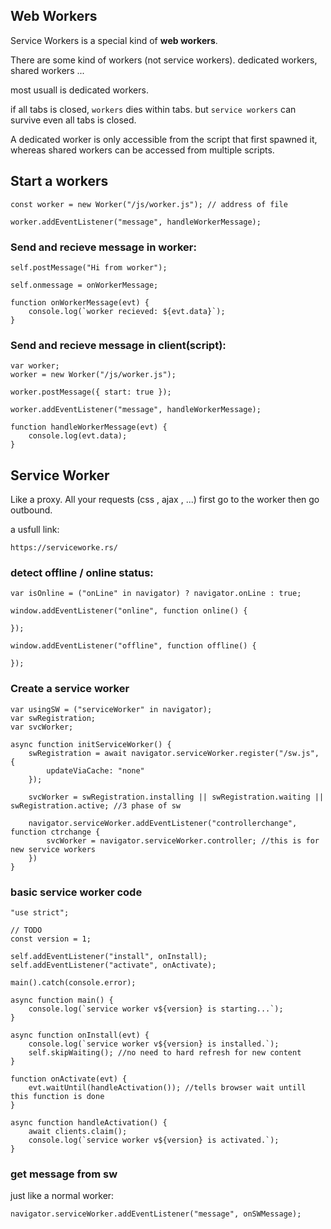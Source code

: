 ## Web Workers

Service Workers is a special kind of **web workers**.

There are some kind of workers (not service workers). dedicated workers, shared workers ...

most usuall is dedicated workers.

if all tabs is closed, `workers` dies within tabs. but `service workers` can survive even all tabs is closed.

A dedicated worker is only accessible from the script that first spawned it, whereas shared workers can be accessed from multiple scripts.

## Start a workers

```
const worker = new Worker("/js/worker.js"); // address of file 

worker.addEventListener("message", handleWorkerMessage);
```

### Send and recieve message in worker:

```
self.postMessage("Hi from worker");

self.onmessage = onWorkerMessage;

function onWorkerMessage(evt) {
	console.log(`worker recieved: ${evt.data}`);
}
```

### Send and recieve message in client(script):

```
var worker;
worker = new Worker("/js/worker.js");

worker.postMessage({ start: true });

worker.addEventListener("message", handleWorkerMessage);

function handleWorkerMessage(evt) {
	console.log(evt.data);
}
```


## Service Worker

Like a proxy. All your requests (css , ajax , ...) first go to the worker then go outbound.

a usfull link:

```
https://serviceworke.rs/
```

### detect offline / online status:

```
var isOnline = ("onLine" in navigator) ? navigator.onLine : true;

window.addEventListener("online", function online() {
		
});

window.addEventListener("offline", function offline() {
		
});
```

### Create a service worker

```
var usingSW = ("serviceWorker" in navigator);
var swRegistration;
var svcWorker;
	
async function initServiceWorker() {
	swRegistration = await navigator.serviceWorker.register("/sw.js", {
		updateViaCache: "none"
	});

	svcWorker = swRegistration.installing || swRegistration.waiting || swRegistration.active; //3 phase of sw

	navigator.serviceWorker.addEventListener("controllerchange", function ctrchange {
		svcWorker = navigator.serviceWorker.controller; //this is for new service workers
	})
}
```

### basic service worker code

```
"use strict";

// TODO
const version = 1;

self.addEventListener("install", onInstall);
self.addEventListener("activate", onActivate);

main().catch(console.error);

async function main() {
    console.log(`service worker v${version} is starting...`);
}

async function onInstall(evt) {
    console.log(`service worker v${version} is installed.`);
    self.skipWaiting(); //no need to hard refresh for new content
}

function onActivate(evt) {
    evt.waitUntil(handleActivation()); //tells browser wait untill this function is done
}

async function handleActivation() {
    await clients.claim();
    console.log(`service worker v${version} is activated.`);
}
```

### get message from sw

just like a normal worker:

```
navigator.serviceWorker.addEventListener("message", onSWMessage);
```
